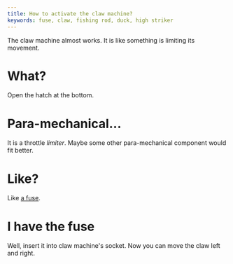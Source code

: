 ```yaml
---
title: How to activate the claw machine?
keywords: fuse, claw, fishing rod, duck, high striker
---
```


The claw machine almost works. It is like something is limiting its movement.

# What?
Open the hatch at the bottom.

# Para-mechanical...
It is a throttle _limiter_. Maybe some other para-mechanical component would fit better.

# Like?
Like [a fuse](035-fuse.md).

# I have the fuse
Well, insert it into claw machine's socket. Now you can move the claw left and right.
